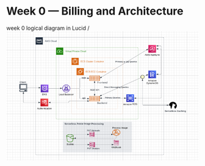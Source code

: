 # Week 0 — Billing and Architecture
week 0 logical diagram in Lucid /
![logical diagram](/journal/Image/week0/Logical-diagram.PNG)
